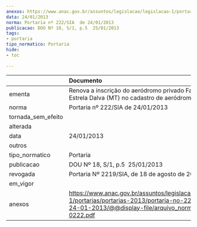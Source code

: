 ```yaml
---
anexos: https://www.anac.gov.br/assuntos/legislacao/legislacao-1/portarias/portarias-2013/portaria-no-222-sia-de-24-01-2013/@@display-file/arquivo_norma/PA2013-0222.pdf
data: 24/01/2013
norma: Portaria nº 222/SIA  de 24/01/2013
publicacao: DOU Nº 18, S/1, p.5  25/01/2013
tags:
- portaria
tipo_normatico: Portaria
hide: 
- toc 
 
---
```


|                    | Documento                                                                                                                                                        |
|:-------------------|:-----------------------------------------------------------------------------------------------------------------------------------------------------------------|
| ementa             | Renova a inscrição do aeródromo privado Fazenda Estrela Dalva (MT) no cadastro de aeródromos.                                                                    |
| norma              | Portaria nº 222/SIA  de 24/01/2013                                                                                                                               |
| tornada_sem_efeito |                                                                                                                                                                  |
| alterada           |                                                                                                                                                                  |
| data               | 24/01/2013                                                                                                                                                       |
| outros             |                                                                                                                                                                  |
| tipo_normatico     | Portaria                                                                                                                                                         |
| publicacao         | DOU Nº 18, S/1, p.5  25/01/2013                                                                                                                                  |
| revogada           | Portaria Nº 2219/SIA, de 18 de agosto de 2015                                                                                                                    |
| em_vigor           |                                                                                                                                                                  |
| anexos             | https://www.anac.gov.br/assuntos/legislacao/legislacao-1/portarias/portarias-2013/portaria-no-222-sia-de-24-01-2013/@@display-file/arquivo_norma/PA2013-0222.pdf |